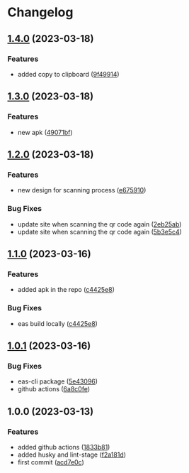 # Changelog

## [1.4.0](https://github.com/displaynone/timepass/compare/v1.3.0...v1.4.0) (2023-03-18)


### Features

* added copy to clipboard ([9f49914](https://github.com/displaynone/timepass/commit/9f49914e240bc191a4bdd0bba78503d1cedf4bee))

## [1.3.0](https://github.com/displaynone/timepass/compare/v1.2.0...v1.3.0) (2023-03-18)


### Features

* new apk ([49071bf](https://github.com/displaynone/timepass/commit/49071bf8f28a7347986d2eb1ba00b1399d81bb2d))

## [1.2.0](https://github.com/displaynone/timepass/compare/v1.1.0...v1.2.0) (2023-03-18)


### Features

* new design for scanning process ([e675910](https://github.com/displaynone/timepass/commit/e67591055cb303126a0ad4fd8b0f1660e81128ec))


### Bug Fixes

* update site when scanning the qr code again ([2eb25ab](https://github.com/displaynone/timepass/commit/2eb25ab1bcbebd05ca58d42c5aceede5678f65b9))
* update site when scanning the qr code again ([5b3e5c4](https://github.com/displaynone/timepass/commit/5b3e5c44f0ac85707bc75eb9783492e47c49b454))

## [1.1.0](https://github.com/displaynone/timepass/compare/v1.0.1...v1.1.0) (2023-03-16)


### Features

* added apk in the repo ([c4425e8](https://github.com/displaynone/timepass/commit/c4425e8d5dd27d8ca2bbd1086b160a21fecaf0c6))


### Bug Fixes

* eas build locally ([c4425e8](https://github.com/displaynone/timepass/commit/c4425e8d5dd27d8ca2bbd1086b160a21fecaf0c6))

## [1.0.1](https://github.com/displaynone/timepass/compare/v1.0.0...v1.0.1) (2023-03-16)


### Bug Fixes

* eas-cli package ([5e43096](https://github.com/displaynone/timepass/commit/5e430961aae0aff64a1965814bb48eaa889e8529))
* github actions ([6a8c0fe](https://github.com/displaynone/timepass/commit/6a8c0fe128bb7329b33f15124c80423e5125791c))

## 1.0.0 (2023-03-13)


### Features

* added github actions ([1833b81](https://github.com/displaynone/timepass/commit/1833b81aa59a54fd2ca5f9b198f52e1de8493480))
* added husky and lint-stage ([f2a181d](https://github.com/displaynone/timepass/commit/f2a181ddfa4c99ef9a23eedc1315b05c6407bf30))
* first commit ([acd7e0c](https://github.com/displaynone/timepass/commit/acd7e0c79ec99569e933baea98122c00e546ba2c))
